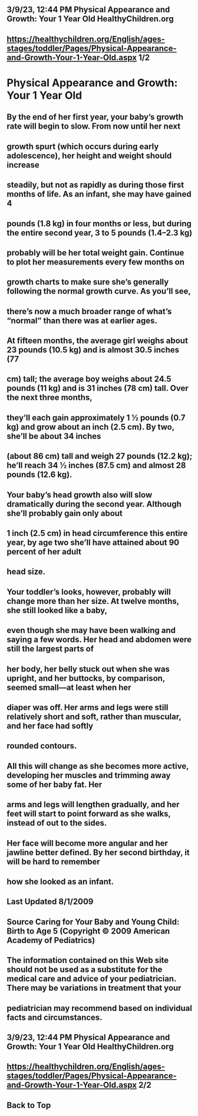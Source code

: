 ## 3/9/23, 12:44 PM Physical Appearance and Growth: Your 1 Year Old HealthyChildren.org 

## https://healthychildren.org/English/ages-stages/toddler/Pages/Physical-Appearance-and-Growth-Your-1-Year-Old.aspx 1/2 

# Physical Appearance and Growth: Your 1 Year Old 

## By the end of her first year, your baby’s growth rate will begin to slow. From now until her next 

## growth spurt (which occurs during early adolescence), her height and weight should increase 

## steadily, but not as rapidly as during those first months of life. As an infant, she may have gained 4 

## pounds (1.8 kg) in four months or less, but during the entire second year, 3 to 5 pounds (1.4–2.3 kg) 

## probably will be her total weight gain. Continue to plot her measurements every few months on 

## growth charts to make sure she’s generally following the normal growth curve. As you’ll see, 

## there’s now a much broader range of what’s “normal” than there was at earlier ages. 

## At fifteen months, the average girl weighs about 23 pounds (10.5 kg) and is almost 30.5 inches (77 

## cm) tall; the average boy weighs about 24.5 pounds (11 kg) and is 31 inches (78 cm) tall. Over the next three months, 

## they’ll each gain approximately 1 1⁄2 pounds (0.7 kg) and grow about an inch (2.5 cm). By two, she’ll be about 34 inches 

## (about 86 cm) tall and weigh 27 pounds (12.2 kg); he’ll reach 34 1⁄2 inches (87.5 cm) and almost 28 pounds (12.6 kg). 

## Your baby’s head growth also will slow dramatically during the second year. Although she’ll probably gain only about 

## 1 inch (2.5 cm) in head circumference this entire year, by age two she’ll have attained about 90 percent of her adult 

## head size. 

## Your toddler’s looks, however, probably will change more than her size. At twelve months, she still looked like a baby, 

## even though she may have been walking and saying a few words. Her head and abdomen were still the largest parts of 

## her body, her belly stuck out when she was upright, and her buttocks, by comparison, seemed small—at least when her 

## diaper was off. Her arms and legs were still relatively short and soft, rather than muscular, and her face had softly 

## rounded contours. 

## All this will change as she becomes more active, developing her muscles and trimming away some of her baby fat. Her 

## arms and legs will lengthen gradually, and her feet will start to point forward as she walks, instead of out to the sides. 

## Her face will become more angular and her jawline better defined. By her second birthday, it will be hard to remember 

## how she looked as an infant. 

## Last Updated 8/1/2009 

## Source Caring for Your Baby and Young Child: Birth to Age 5 (Copyright © 2009 American Academy of Pediatrics) 

## The information contained on this Web site should not be used as a substitute for the medical care and advice of your pediatrician. There may be variations in treatment that your 

## pediatrician may recommend based on individual facts and circumstances. 


## 3/9/23, 12:44 PM Physical Appearance and Growth: Your 1 Year Old HealthyChildren.org 

## https://healthychildren.org/English/ages-stages/toddler/Pages/Physical-Appearance-and-Growth-Your-1-Year-Old.aspx 2/2 

## Back to Top 


